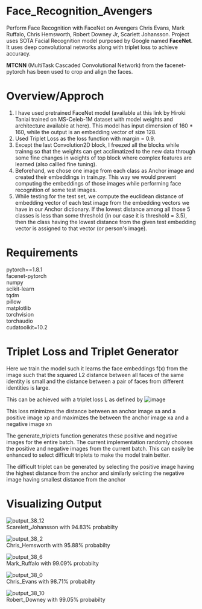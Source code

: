 # Face_Recognition_Avengers
Perform Face Recognition with FaceNet on Avengers Chris Evans, Mark Ruffalo, Chris Hemsworth, Robert Downey Jr, Scarlett Johansson.
Project uses SOTA Facial Recognition model purposed by Google named <b>FaceNet</b>. It uses deep convolutional networks along with triplet loss to achieve accuracy.

<b>MTCNN</b> (MultiTask Cascaded Convolutional Network) from the facenet-pytorch has been used to crop and align the faces.

# Overview/Approch
1. I have used pretrained FaceNet model (available at this link by Hiroki Taniai trained on MS-Celeb-1M dataset with model weights and architecture available at here). This model has input dimension of 160 * 160, while the output is an embedding vector of size 128.<br>
2. Used Triplet Loss as the loss function with margin = 0.9.<br>
3. Except the last Convolution2D block, I freezed all the blocks while trainng so that the weights can get acclimatized to the new data through some fine changes in weights of top block where complex features are learned (also callled fine tuning).<br>
4. Beforehand, we chose one image from each class as Anchor image and created their embeddings in train.py. This way we would prevent computing the embeddings of those images while performing face recognition of some test images.<br>
5. While testing for the test set, we compute the euclidean distance of embedding vector of each test image from the embedding vectors we have in our Anchor dictionary. If the lowest distance among all those 5 classes is less than some threshold (in our case it is threshold = 3.5), then the class having the lowest distance from the given test embedding vector is assigned to that vector (or person's image).<br>

# Requirements
 pytorch==1.8.1<br>
 facenet-pytorch<br>
 numpy<br>
 scikit-learn<br>
 tqdm<br>
 pillow<br>
 matplotlib<br>
 torchvision<br>
 torchaudio<br>
 cudatoolkit=10.2<br>
 
# Triplet Loss and Triplet Generator
Here we train the model such it learns the face embeddings f(x) from the image  such that the squared L2 distance between all faces of the same identity is small and the distance between a pair of faces from different identities is large.

This can be achieved with a triplet loss L as defined by
![image](https://user-images.githubusercontent.com/55848343/205446016-dadf873e-5561-4de5-915c-766d622848a3.png)

This loss minimizes the distance between an anchor image xa and a positive image xp and maximizes the between the anchor image xa and a negative image xn

The generate_triplets function generates these positive and negative images for the entire batch. The current implementation randomly chooses the positive and negative images from the current batch. This can easily be enhanced to select difficult triplets to make the model train better.

The difficult triplet can be generated by selecting the positive image having the highest distance from the anchor and similarly selcting the negative image having smallest distance from the anchor
<br>
# Visualizing Output
![output_38_12](https://user-images.githubusercontent.com/55848343/205446511-6cfdf772-7880-421d-8977-fb25a5a19529.jpg)
<br>Scarelett_Johansson with 94.83% probabilty

![output_38_2](https://user-images.githubusercontent.com/55848343/205446547-a74096c1-799e-464f-a585-20c4c59b8bbf.jpg)
<br>Chris_Hemsworth with 95.88% probabilty

![output_38_6](https://user-images.githubusercontent.com/55848343/205446645-7647e713-42ff-419a-b081-84f974f49aac.jpg)
<br>Mark_Ruffalo with 99.09% probabilty

![output_38_0](https://user-images.githubusercontent.com/55848343/205446672-cb823287-380e-49ac-a175-1a959699a266.jpg)
<br>Chris_Evans with 98.71% probabilty

![output_38_10](https://user-images.githubusercontent.com/55848343/205446696-28857544-3b1a-4f94-af33-4263bbb0d9d2.jpg)
<br>Robert_Downey with 99.05% probabilty
